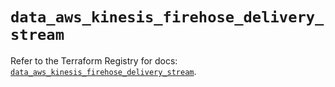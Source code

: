 # `data_aws_kinesis_firehose_delivery_stream`

Refer to the Terraform Registry for docs: [`data_aws_kinesis_firehose_delivery_stream`](https://registry.terraform.io/providers/hashicorp/aws/6.11.0/docs/data-sources/kinesis_firehose_delivery_stream).
